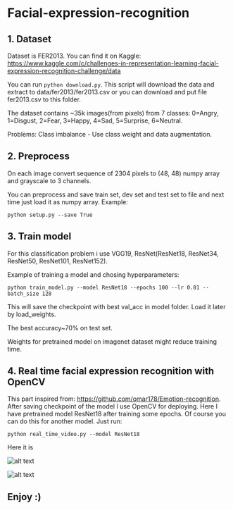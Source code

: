 # Facial-expression-recognition

## 1. Dataset
  Dataset is FER2013. You can find it on Kaggle: https://www.kaggle.com/c/challenges-in-representation-learning-facial-expression-recognition-challenge/data
  
  You can run ``` python download.py ```. This script will download the data and extract to data/fer2013/fer2013.csv or you can download and put file fer2013.csv to this folder.
  
  The dataset contains ~35k images(from pixels) from 7 classes: 0=Angry, 1=Disgust, 2=Fear, 3=Happy, 4=Sad, 5=Surprise, 6=Neutral.
  
  Problems: Class imbalance - Use class weight and data augmentation.
  
## 2. Preprocess
  On each image convert sequence of 2304 pixels to (48, 48) numpy array and grayscale to 3 channels. 
  
  You can preprocess and save train set, dev set and test set to file and next time just load it as numpy array. Example:
  
  ``` python setup.py --save True ```

## 3. Train model
  For this classification problem i use VGG19, ResNet(ResNet18, ResNet34, ResNet50, ResNet101, ResNet152).
  
  Example of training a model and chosing hyperparameters:
  
  ``` python train_model.py --model ResNet18 --epochs 100 --lr 0.01 --batch_size 128 ```
  
  This will save the checkpoint with best val_acc in model folder. Load it later by load_weights.
  
  The best accuracy~70% on test set.
  
  Weights for pretrained model on imagenet dataset might reduce training time.

## 4. Real time facial expression recognition with OpenCV
  This part inspired from: https://github.com/omar178/Emotion-recognition.
  After saving checkpoint of the model I use OpenCV for deploying. Here I have pretrained model ResNet18 after training some epochs. 
  Of course you can do this for another model. Just run:
  
  ``` python real_time_video.py --model ResNet18 ```
  
  Here it is
  
  ![alt text](https://github.com/Cris-Nguyen/Facial-expression-recognition/blob/master/img/happy.png)

  ![alt text](https://github.com/Cris-Nguyen/Facial-expression-recognition/blob/master/img/neutral.png)
  
  ## Enjoy :)
